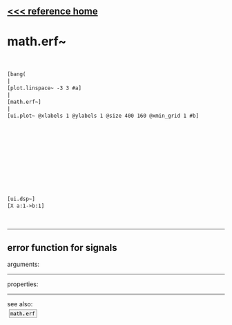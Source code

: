 [<<< reference home](ceammc_lib.md)
---

# math.erf~

```


[bang(
|
[plot.linspace~ -3 3 #a]
|
[math.erf~]
|
[ui.plot~ @xlabels 1 @ylabels 1 @size 400 160 @xmin_grid 1 #b]











[ui.dsp~]
[X a:1->b:1]

            
```
---
error function for signals
---
arguments:


---
properties:


---
see also:<br>
[![math.erf](img/object_math.erf.png)](math.erf.md)
